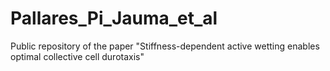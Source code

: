 # Pallares_Pi_Jauma_et_al
Public repository of the paper "Stiffness-dependent active wetting enables optimal collective cell durotaxis"
